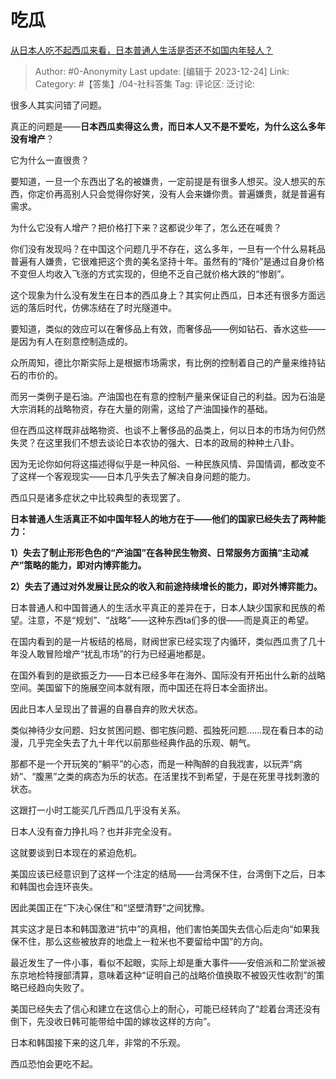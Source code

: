 # 吃瓜
[从日本人吃不起西瓜来看，日本普通人生活是否还不如国内年轻人？](https://www.zhihu.com/question/505679875/answer/3336675525)

> Author: #0-Anonymity
> Last update: [编辑于 2023-12-24]
> Link:
> Category: #【答集】/04-社科答集 
> Tag:
> 评论区:
> 泛讨论:

很多人其实问错了问题。

真正的问题是——**日本西瓜卖得这么贵，而日本人又不是不爱吃，为什么这么多年没有增产**？

它为什么一直很贵？

要知道，一旦一个东西出了名的被嫌贵，一定前提是有很多人想买。没人想买的东西，你定价再高别人只会觉得你好笑，没有人会来嫌你贵。普遍嫌贵，就是普遍有需求。

为什么它没有人增产？把价格打下来？这都说少年了，怎么还在喊贵？

你们没有发现吗？在中国这个问题几乎不存在，这么多年，一旦有一个什么易耗品普遍有人嫌贵，它很难把这个贵的美名坚持十年。虽然有的“降价”是通过自身价格不变但人均收入飞涨的方式实现的，但绝不乏自己就价格大跌的“惨剧”。

这个现象为什么没有发生在日本的西瓜身上？其实何止西瓜，日本还有很多方面远远的落后时代，仿佛冻结在了时光隧道中。

要知道，类似的效应可以在奢侈品上有效，而奢侈品——例如钻石、香水这些——是因为有人在刻意控制造成的。

众所周知，德比尔斯实际上是根据市场需求，有比例的控制着自己的产量来维持钻石的市价的。

而另一类例子是石油。产油国也在有意的控制产量来保证自己的利益。因为石油是大宗消耗的战略物资，存在大量的刚需，这给了产油国操作的基础。

但在西瓜这样既非战略物资、也谈不上奢侈品的品类上，何以日本的市场为何仍然失灵？在这里我们不想去谈论日本农协的强大、日本的政局的种种土八卦。

因为无论你如何将这描述得似乎是一种风俗、一种民族风情、异国情调，都改变不了这样一个客观现实——日本几乎失去了解决自身问题的能力。

西瓜只是诸多症状之中比较典型的表现罢了。

  

**日本普通人生活真正不如中国年轻人的地方在于——他们的国家已经失去了两种能力：**

**1）失去了制止形形色色的“产油国”在各种民生物资、日常服务方面搞“主动减产”策略的能力，即对内博弈能力。**

**2）失去了通过对外发展让民众的收入和前途持续增长的能力，即对外博弈能力。**

日本普通人和中国普通人的生活水平真正的差异在于，日本人缺少国家和民族的希望。注意，不是“规划”、“战略”——这种东西ta们多的很——而是真正的希望。

在国内看到的是一片板结的格局，财阀世家已经实现了内循环，类似西瓜贵了几十年没人敢冒险增产“扰乱市场”的行为已经遍地都是。

在国外看到的是欲振乏力——日本已经多年在海外、国际没有开拓出什么新的战略空间。美国留下的施展空间本就有限，而中国还在将日本全面挤出。

因此日本人呈现出了普遍的自暴自弃的败犬状态。

类似神待少女问题、妇女贫困问题、御宅族问题、孤独死问题……现在看日本的动漫，几乎完全失去了九十年代以前那些经典作品的乐观、朝气。

那都不是一个开玩笑的“躺平”的心态，而是一种陶醉的自我戕害，以玩弄“病娇”、“腹黑”之类的病态为乐的状态。在活里找不到希望，于是在死里寻找刺激的状态。

这跟打一小时工能买几斤西瓜几乎没有关系。

日本人没有奋力挣扎吗？也并非完全没有。

这就要谈到日本现在的紧迫危机。

美国应该已经意识到了这样一个注定的结局——台湾保不住，台湾倒下之后，日本和韩国也会连环丧失。

因此美国正在“下决心保住”和“坚壁清野“之间犹豫。

其实这才是日本和韩国激进“抗中”的真相，他们害怕美国失去信心后走向“如果我保不住，那么这些被放弃的地盘上一粒米也不要留给中国”的方向。

最近发生了一件小事，看似不起眼，实际上却是重大事件——安倍派和二阶堂派被东京地检特搜部清算，意味着这种“证明自己的战略价值换取不被毁灭性收割”的策略已经趋向失败了。

美国已经失去了信心和建立在这信心上的耐心，可能已经转向了“趁着台湾还没有倒下，先没收日韩可能带给中国的嫁妆这样的方向”。

日本和韩国接下来的这几年，非常的不乐观。

西瓜恐怕会更吃不起。
